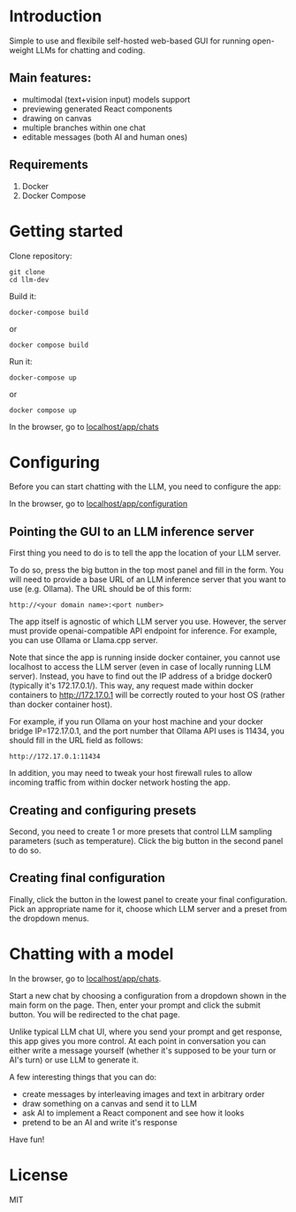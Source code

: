 # Introduction

Simple to use and flexibile self-hosted web-based GUI for running open-weight LLMs for chatting and coding.


## Main features:
- multimodal (text+vision input) models support
- previewing generated React components
- drawing on canvas
- multiple branches within one chat
- editable messages (both AI and human ones)

## Requirements

1. Docker
2. Docker Compose

# Getting started

Clone repository:

```
git clone
cd llm-dev
```

Build it:
```
docker-compose build
```
or
```
docker compose build
```

Run it:
```
docker-compose up
```
or
```
docker compose up
```

In the browser, go to [localhost/app/chats](localhost/app/chats)

# Configuring

Before you can start chatting with the LLM, you need to configure the app:

In the browser, go to [localhost/app/configuration](localhost/app/configuration)

## Pointing the GUI to an LLM inference server

First thing you need to do is to tell the app the location of your LLM server.

To do so, press the big button in the top most panel and fill in the form. You will need to provide a base URL of an LLM inference server that you want to use (e.g. Ollama).
The URL should be of this form:
```
http://<your domain name>:<port number>
```

The app itself is agnostic of which LLM server you use.
However, the server must provide openai-compatible API endpoint for inference. For example, you can use Ollama or Llama.cpp server.

Note that since the app is running inside docker container, you cannot use localhost to access the LLM server (even in case of locally running LLM server). Instead, you have to find out the IP address of a bridge docker0 (typically it's 172.17.0.1/). This way, any request made within docker containers to http://172.17.0.1 will be correctly routed to your host OS (rather than docker container host).

For example, if you run Ollama on your host machine and your docker bridge IP=172.17.0.1, and the port number that Ollama API uses is 11434, you should fill in the URL field as follows:
```
http://172.17.0.1:11434
```

In addition, you may need to tweak your host firewall rules to allow incoming traffic from within docker network hosting the app.

## Creating and configuring presets

Second, you need to create 1 or more presets that control LLM sampling parameters (such as temperature).
Click the big button in the second panel to do so.

## Creating final configuration

Finally, click the button in the lowest panel to create your final configuration.
Pick an appropriate name for it, choose which LLM server and a preset from the dropdown menus.

# Chatting with a model

In the browser, go to [localhost/app/chats](localhost/app/chats).

Start a new chat by choosing a configuration from a dropdown shown in the main form on the page.
Then, enter your prompt and click the submit button.
You will be redirected to the chat page.

Unlike typical LLM chat UI, where you send your prompt and get response, this app gives you more control. At each point in conversation you can either write a message yourself (whether it's supposed to be your turn or AI's turn) or use LLM to generate it.

A few interesting things that you can do:
- create messages by interleaving images and text in arbitrary order
- draw something on a canvas and send it to LLM
- ask AI to implement a React component and see how it looks
- pretend to be an AI and write it's response

Have fun!

# License

MIT